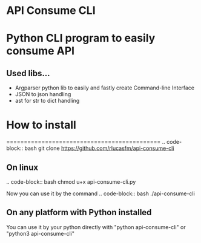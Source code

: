 # API Consume CLI
Python CLI program to easily consume API
============================================

## Used libs...
* Argparser python lib to easily and fastly create Command-line Interface
* JSON to json handling
* ast for str to dict handling

# How to install
============================================
.. code-block:: bash
	git clone https://github.com/rlucasfm/api-consume-cli

## On linux
.. code-block:: bash
	chmod u+x api-consume-cli.py

Now you can use it by the command 
.. code-block:: bash
	./api-consume-cli

## On any platform with Python installed
You can use it by your python directly with "python api-consume-cli" or "python3 api-consume-cli"
